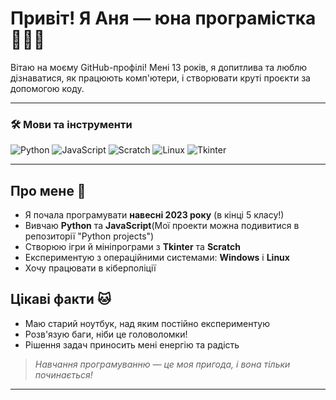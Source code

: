 
# Привіт! Я Аня — юна програмістка 👩‍💻✨

Вітаю на моєму GitHub-профілі! Мені 13 років, я допитлива та люблю дізнаватися, як працюють комп'ютери, і створювати круті проєкти за допомогою коду.

---

### 🛠️ Мови та інструменти

![Python](https://img.shields.io/badge/Python-3670A0?style=for-the-badge&logo=python&logoColor=white)
![JavaScript](https://img.shields.io/badge/JavaScript-F7DF1E?style=for-the-badge&logo=javascript&logoColor=black)
![Scratch](https://img.shields.io/badge/Scratch-FFA500?style=for-the-badge&logo=scratch&logoColor=white)
![Linux](https://img.shields.io/badge/Linux-FCC624?style=for-the-badge&logo=linux&logoColor=black)
![Tkinter](https://img.shields.io/badge/Tkinter-FFB400?style=for-the-badge&logo=python&logoColor=black)

---

## Про мене 🧠

- Я почала програмувати **навесні 2023 року** (в кінці 5 класу!)
- Вивчаю **Python** та **JavaScript**(Мої проекти можна подивитися в репозиторії "Python projects")
- Створюю ігри й мініпрограми з **Tkinter** та **Scratch**
- Експериментую з операційними системами: **Windows** і **Linux**
- Хочу працювати в кіберполіції 
## Цікаві факти 🐱

- Маю старий ноутбук, над яким постійно експериментую 
- Розв'язую баги, ніби це головоломки!
- Рішення задач приносить мені енергію та радість

> *Навчання програмуванню — це моя пригода, і вона тільки починається!*
---------------------------------------------------------------------
